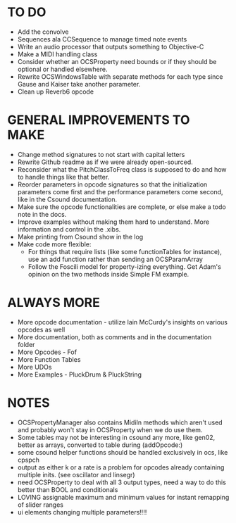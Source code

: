 TO DO
=====

* Add the convolve
* Sequences ala CCSequence to manage timed note events
* Write an audio processor that outputs something to Objective-C
* Make a MIDI handling class
* Consider whether an OCSProperty need bounds or if they should be optional or handled elsewhere.
* Rewrite OCSWindowsTable with separate methods for each type since Gause and Kaiser take another parameter.
* Clean up Reverb6 opcode

GENERAL IMPROVEMENTS TO MAKE
============================

* Change method signatures to not start with capital letters
* Rewrite Github readme as if we were already open-sourced.
* Reconsider what the PitchClassToFreq class is supposed to do and how to handle things like that better.
* Reorder parameters in opcode signatures so that the initialization parameters come first and the performance parameters come second, like in the Csound documentation.
* Make sure the opcode functionalities are complete, or else make a todo note in the docs.
* Improve examples without making them hard to understand.  More information and control in the .xibs.
* Make printing from Csound show in the log
* Make code more flexible:
    * For things that require lists (like some functionTables for instance), use an add function rather than sending an OCSParamArray 
    * Follow the Foscili model for property-izing everything.  Get Adam's opinion on the two methods inside Simple FM example.

ALWAYS MORE
===========

* More opcode documentation - utilize Iain McCurdy's insights on various opcodes as well
* More documentation, both as comments and in the documentation folder
* More Opcodes - Fof
* More Function Tables
* More UDOs
* More Examples - PluckDrum & PluckString

NOTES
=====

* OCSPropertyManager also contains MidiIn methods which aren't used and probably won't stay in 
OCSProperty when we do use them.
* Some tables may not be interesting in csound any more, like gen02, better as arrays, converted to table during (addOpcode:)
* some csound helper functions should be handled exclusively in ocs, like cpspch
* output as either k or a rate is a problem for opcodes already containing multiple inits. (see oscillator and linsegr)
* need OCSProperty to deal with all 3 output types, need a way to do this better than BOOL and conditionals
* LOVING assignable maximum and minimum values for instant remapping of slider ranges
* ui elements changing multiple parameters!!!!
